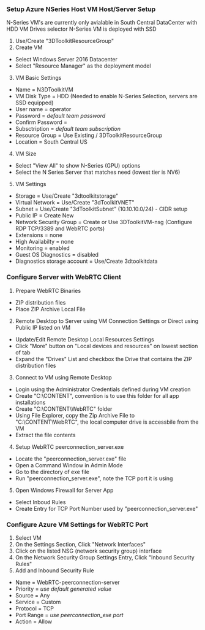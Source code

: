 ### Setup Azure NSeries Host VM Host/Server Setup

N-Series VM's are currently only avialable in South Central DataCenter with HDD VM Drives selector
N-Series VM is deployed with SSD

1. Use/Create "3DToolkitResourceGroup"
2. Create VM
  * Select Windows Server 2016 Datacenter
  * Select "Resource Manager" as the deployment model
3. VM Basic Settings
  * Name = N3DToolkitVM
  * VM Disk Type = HDD (Needed to enable N-Series Selection, servers are SSD equipped)
  * User name = operator
  * Password = *default team password*
  * Confirm Password =
  * Subsctription = *default team subscription*
  * Resource Group = Use Existing / 3DToolkitResourceGroup
  * Location = South Central US
4. VM Size
  * Select "View All" to show N-Series (GPU) options
  * Select the N Series Server that matches need (lowest tier is NV6)
5. VM Settings
  * Storage = Use/Create "3dtoolkitstorage"
  * Virtual Network = Use/Create "3dToolkitVNET"
  * Subnet = Use/Create  "3dToolkitSubnet" (10.10.10.0/24) - CIDR setup
  * Public IP = Create New
  * Network Security Group = Create or Use 3DToolkitVM-nsg (Configure RDP TCP/3389 and WebRTC ports)
  * Extensions = none
  * High Availabilty = none
  * Monitoring = enabled
  * Guest OS Diagnostics = disabled
  * Diagnostics storage account = Use/Create 3dtoolkitdata

### Configure Server with WebRTC Client

1. Prepare WebRTC Binaries
* ZIP distribution files
* Place ZIP Archive Local File

2. Remote Desktop to Server using VM Connection Settings or Direct using Public IP listed on VM
* Update/Edit Remote Desktop Local Resources Settings
* Click "More" button on "Local devices and resources" on lowest section of tab
* Expand the "Drives" List and checkbox the Drive that contains the ZIP distribution files

3. Connect to VM using Remote Desktop
* Login using the Administrator Credentials defined during VM creation
* Create "C:\CONTENT", convention is to use this folder for all app installations
* Create "C:\CONTENT\WebRTC" folder
* Using File Explorer, copy the Zip Archive File to "C:\CONTENT\WebRTC", the local computer drive is accessbile from the VM
* Extract the file contents

4. Setup WebRTC peerconnection_server.exe
* Locate the "peerconnection_server.exe" file
* Open a Command Window in Admin Mode
* Go to the directory of exe file
* Run "peerconnection_server.exe",  note the TCP port it is using

5. Open Windows Firewall for Server App
* Select Inboud Rules
* Create Entry for TCP Port Number used by "peerconnection_server.exe"

### Configure Azure VM Settings for WebRTC Port

1. Select VM
2. On the Settings Section, Click "Network Interfaces"
3. Click on the listed NSG (network security group) interface
4. On the Network Security Group Settings Entry, Click "Inbound Security Rules"
5. Add and Inbound Security Rule
* Name = WebRTC-peerconnection-server
* Priority = *use default generated value*
* Source = Any
* Service = Custom
* Protocol = TCP
* Port Range = *use peerconnection_exe port*
* Action = Allow




  
  
  
  
  
  
  
  
  
  
